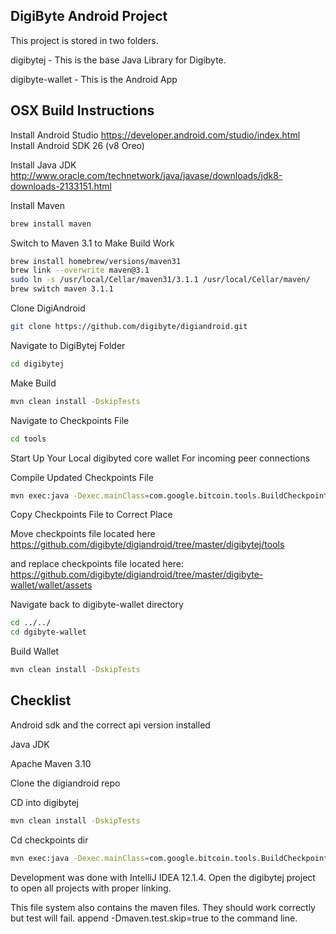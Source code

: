 ## DigiByte Android Project

This project is stored in two folders.

digibytej - This is the base Java Library for Digibyte.

digibyte-wallet - This is the Android App


## OSX Build Instructions

Install Android Studio
https://developer.android.com/studio/index.html
Install Android SDK 26 (v8 Oreo)

Install Java JDK
http://www.oracle.com/technetwork/java/javase/downloads/jdk8-downloads-2133151.html

Install Maven
```sh
brew install maven
```

Switch to Maven 3.1 to Make Build Work
```sh
brew install homebrew/versions/maven31
brew link --overwrite maven@3.1
sudo ln -s /usr/local/Cellar/maven31/3.1.1 /usr/local/Cellar/maven/
brew switch maven 3.1.1
```

Clone DigiAndroid
```sh
git clone https://github.com/digibyte/digiandroid.git
```

Navigate to DigiBytej Folder
```sh
cd digibytej
```

Make Build
```sh
mvn clean install -DskipTests
```

Navigate to Checkpoints File
```sh
cd tools
```
Start Up Your Local digibyted core wallet For incoming peer connections

Compile Updated Checkpoints File
```sh
mvn exec:java -Dexec.mainClass=com.google.bitcoin.tools.BuildCheckpoints
```
Copy Checkpoints File to Correct Place

Move checkpoints file located here https://github.com/digibyte/digiandroid/tree/master/digibytej/tools

and replace checkpoints file located here: https://github.com/digibyte/digiandroid/tree/master/digibyte-wallet/wallet/assets

Navigate back to digibyte-wallet directory
```sh
cd ../../
cd dgibyte-wallet
```

Build Wallet
```sh
mvn clean install -DskipTests 
```


## Checklist
Android sdk and the correct api version installed

Java JDK

Apache Maven 3.10

Clone the digiandroid repo

CD into digibytej
```sh
mvn clean install -DskipTests
```

Cd checkpoints  dir
```sh
mvn exec:java -Dexec.mainClass=com.google.bitcoin.tools.BuildCheckpoints
```



Development was done with IntelliJ IDEA 12.1.4. Open the digibytej project to open all projects with proper linking.

This file system also contains the maven files. They should work correctly but test will fail. append -Dmaven.test.skip=true to the command line.
